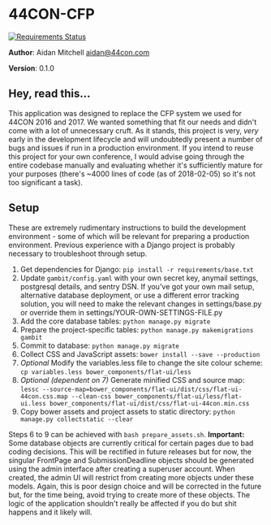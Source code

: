 # 44CON-CFP

[![Requirements Status](https://requires.io/github/rawhex/44CON-CFP/requirements.svg?branch=master)](https://requires.io/github/rawhex/44CON-CFP/requirements/?branch=master)

**Author**: Aidan Mitchell <aidan@44con.com>

**Version**: 0.1.0

## Hey, read this...
This application was designed to replace the CFP system we used for 44CON 2016 and 2017. We wanted something that fit our needs and didn't come with a lot of unnecessary cruft. As it stands, this project is very, *very* early in the development lifecycle and will undoubtedly present a number of bugs and issues if run in a production environment. If you intend to reuse this project for your own conference, I would advise going through the entire codebase manually and evaluating whether it's sufficiently mature for your purposes (there's ~4000 lines of code (as of 2018-02-05) so it's not too significant a task).

## Setup
These are extremely rudimentary instructions to build the development environment - some of which will be relevant for preparing a production environment. Previous experience with a Django project is probably necessary to troubleshoot through setup.

1. Get dependencies for Django: `pip install -r requirements/base.txt`
2. Update `gambit/config.yaml` with your own secret key, anymail settings, postgresql details, and sentry DSN. If you've got your own mail setup, alternative database deployment, or use a different error tracking solution, you will need to make the relevant changes in settings/base.py or override them in settings/YOUR-OWN-SETTINGS-FILE.py
3. Add the core database tables: `python manage.py migrate`
4. Prepare the project-specific tables: `python manage.py makemigrations gambit`
5. Commit to database: `python manage.py migrate`
6. Collect CSS and JavaScript assets: `bower install --save --production`
7. *Optional* Modify the variables.less file to change the site colour scheme: `cp variables.less bower_components/flat-ui/less`
8. *Optional (dependent on 7)* Generate minified CSS and source map: `lessc --source-map=bower_components/flat-ui/dist/css/flat-ui-44con.css.map --clean-css bower_components/flat-ui/less/flat-ui.less bower_components/flat-ui/dist/css/flat-ui-44con.min.css`
9. Copy bower assets and project assets to static directory: `python manage.py collectstatic --clear`

Steps 6 to 9 can be achieved with `bash prepare_assets.sh`. **Important:** Some database objects are currently critical for certain pages due to bad coding decisions. This will be rectified in future releases but for now, the singular FrontPage and SubmissionDeadline objects should be generated using the admin interface after creating a superuser account. When created, the admin UI will restrict from creating more objects under these models. Again, this is poor design choice and will be corrected in the future but, for the time being, avoid trying to create more of these objects. The logic of the application shouldn't really be affected if you do but shit happens and it likely will.
